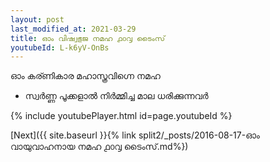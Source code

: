 ```yaml
---
layout: post
last_modified_at: 2021-03-29
title: ഓം വിഷ്വഭുജ നമഹ ൧൦൮ ടൈംസ്
youtubeId: L-k6yV-OnBs
---
```

 
 
 ഓം കര്ണികാര മഹാസ്ത്രവിഗ്നെ നമഹ 
 
 -  സ്വർണ്ണ പൂക്കളാൽ നിർമ്മിച്ച മാല ധരിക്കുന്നവർ 
 
  
 
  
 
 
 
 
 
 


{% include youtubePlayer.html id=page.youtubeId %}
 
[Next]({{ site.baseurl }}{% link  split2/_posts/2016-08-17-ഓം വായുവാഹനായ നമഹ ൧൦൮ ടൈംസ്.md%})
 
